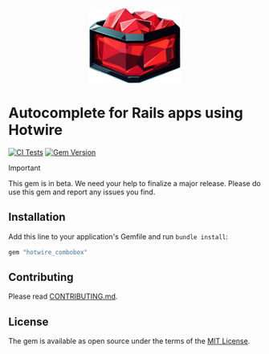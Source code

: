 <p align="center">
  <img src="docs/assets/images/logo.png" height=150>
</p>

# Autocomplete for Rails apps using Hotwire

[![CI Tests](https://github.com/josefarias/hotwire_combobox/actions/workflows/ci_tests.yml/badge.svg)](https://github.com/josefarias/hotwire_combobox/actions/workflows/ci_tests.yml) [![Gem Version](https://badge.fury.io/rb/hotwire_combobox.svg)](https://badge.fury.io/rb/hotwire_combobox)


> [!IMPORTANT]
> This gem is in beta. We need your help to finalize a major release. Please do use this gem and report any issues you find.

## Installation

Add this line to your application's Gemfile and run `bundle install`:

```ruby
gem "hotwire_combobox"
```

## Contributing

Please read [CONTRIBUTING.md](./CONTRIBUTING.md).

## License

The gem is available as open source under the terms of the [MIT License](https://opensource.org/licenses/MIT).

